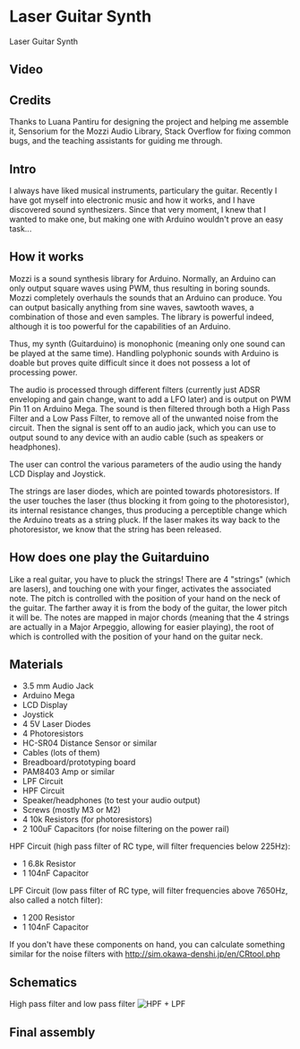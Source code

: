 # Laser Guitar Synth
Laser Guitar Synth

## Video

## Credits
Thanks to Luana Pantiru for designing the project and helping me assemble it, Sensorium for the Mozzi Audio Library, Stack Overflow for fixing common bugs, and the teaching assistants for guiding me through.

## Intro
I always have liked musical instruments, particulary the guitar. Recently I have got myself into electronic music and how it works, and I have discovered sound synthesizers. Since that very moment, I knew that I wanted to make one, but making one with Arduino wouldn't prove an easy task...

## How it works
Mozzi is a sound synthesis library for Arduino. Normally, an Arduino can only output square waves using PWM, thus resulting in boring sounds. Mozzi completely overhauls the sounds that an Arduino can produce. You can output basically anything from sine waves, sawtooth waves, a combination of those and even samples. The library is powerful indeed, although it is too powerful for the capabilities of an Arduino.

Thus, my synth (Guitarduino) is monophonic (meaning only one sound can be played at the same time). Handling polyphonic sounds with Arduino is doable but proves quite difficult since it does not possess a lot of processing power. 

The audio is processed through different filters (currently just ADSR enveloping and gain change, want to add a LFO later) and is output on PWM Pin 11 on Arduino Mega. The sound is then filtered through both a High Pass Filter and a Low Pass Filter, to remove all of the unwanted noise from the circuit. Then the signal is sent off to an audio jack, which you can use to output sound to any device with an audio cable (such as speakers or headphones).

The user can control the various parameters of the audio using the handy LCD Display and Joystick.

The strings are laser diodes, which are pointed towards photoresistors. If the user touches the laser (thus blocking it from going to the photoresistor), its internal resistance changes, thus producing a perceptible change which the Arduino treats as a string pluck. If the laser makes its way back to the photoresistor, we know that the string has been released.

## How does one play the Guitarduino
Like a real guitar, you have to pluck the strings! There are 4 "strings" (which are lasers), and touching one with your finger, activates the associated note. The pitch is controlled with the position of your hand on the neck of the guitar. The farther away it is from the body of the guitar, the lower pitch it will be. The notes are mapped in major chords (meaning that the 4 strings are actually in a Major Arpeggio, allowing for easier playing), the root of which is controlled with the position of your hand on the guitar neck.

## Materials
- 3.5 mm Audio Jack
- Arduino Mega
- LCD Display
- Joystick
- 4 5V Laser Diodes
- 4 Photoresistors
- HC-SR04 Distance Sensor or similar
- Cables (lots of them)
- Breadboard/prototyping board
- PAM8403 Amp or similar
- LPF Circuit
- HPF Circuit
- Speaker/headphones (to test your audio output)
- Screws (mostly M3 or M2)
- 4 10k Resistors (for photoresistors)
- 2 100uF Capacitors (for noise filtering on the power rail)

HPF Circuit (high pass filter of RC type, will filter frequencies below 225Hz):
- 1 6.8k Resistor
- 1 104nF Capacitor

LPF Circuit (low pass filter of RC type, will filter frequencies above 7650Hz, also called a notch filter):
- 1 200 Resistor
- 1 104nF Capacitor

If you don't have these components on hand, you can calculate something similar for the noise filters with http://sim.okawa-denshi.jp/en/CRtool.php

## Schematics

High pass filter and low pass filter
![HPF + LPF](https://i.imgur.com/6TGlQsl.png)

## Final assembly

